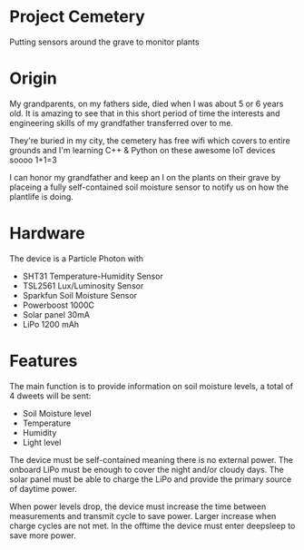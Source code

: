 # Project Cemetery
Putting sensors around the grave to monitor plants

# Origin
My grandparents, on my fathers side, died when I was about 5 or 6 years old. It is amazing to see that in this short period of time the interests and engineering skills of my grandfather transferred over to me.

They're buried in my city, the cemetery has free wifi which covers to entire grounds and I'm learning C++ & Python on these awesome IoT devices soooo 1+1=3

I can honor my grandfather and keep an I on the plants on their grave by placeing a fully self-contained soil moisture sensor to notify us on how the plantlife is doing.

# Hardware
The device is a Particle Photon with
- SHT31 Temperature-Humidity Sensor
- TSL2561 Lux/Luminosity Sensor
- Sparkfun Soil Moisture Sensor
- Powerboost 1000C
- Solar panel 30mA
- LiPo 1200 mAh

# Features
The main function is to provide information on soil moisture levels, a total of 4 dweets will be sent:
- Soil Moisture level
- Temperature
- Humidity
- Light level

The device must be self-contained meaning there is no external power. The onboard LiPo must be enough to cover the night and/or cloudy days. The solar panel must be able to charge the LiPo and provide the primary source of daytime power.

When power levels drop, the device must increase the time between measurements and transmit cycle to save power. Larger increase when charge cycles are not met.
In the offtime the device must enter deepsleep to save more power.
